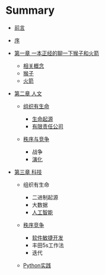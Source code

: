 # Summary

* [前言](README.md)
* [序](序.md)
* [第一章 一本正经的聊一下猴子和火箭](第一章.md)
  * [相关概念](概念.md)
  * [猴子](猴子.md)
  * [火箭](火箭.md)

* [第二章 人文](第二章.md)
  * [组织有生命](组织的力量.md)
    * [生命起源](生命起源.md)
    * [有限责任公司](公司.md)

  * [秩序与竞争](战争.md)
    * 战争
    * [演化](演化的力量.md)


* [第三章 科技](第三章-科技.md)
  * 组织有生命
    * 二进制起源
    * 大数据
    * [人工智能](人工智能.md)

  * [秩序竞争](秩序竞争.md)
    * [软件敏捷开发](敏捷开发.md)
    * 丰田5s工作法
    * 迭代

  * [Python实践](python实践.md)


